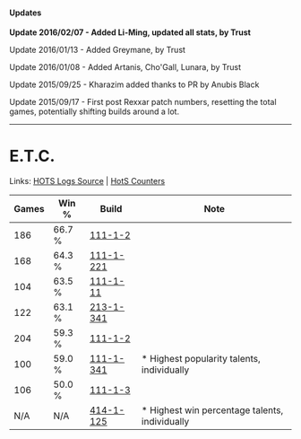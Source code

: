 #### Updates
**Update 2016/02/07 - Added Li-Ming, updated all stats, by Trust**

Update 2016/01/13 - Added Greymane, by Trust

Update 2016/01/08 - Added Artanis, Cho'Gall, Lunara, by Trust

Update 2015/09/25 - Kharazim added thanks to PR by Anubis Black

Update 2015/09/17 - First post Rexxar patch numbers, resetting the total games, potentially shifting builds around a lot.

***

# E.T.C.

Links: [HOTS Logs Source](https://www.hotslogs.com/Sitewide/HeroDetails?Hero=E.T.C.) | [HotS Counters](http://hotscounters.com/#/hero/E.T.C.)

Games  | Win %  | Build     | Note
-----  | -----  | -----     | ----
186    | 66.7 % | [111-1-2](http://www.heroesfire.com/hots/talent-calculator/elite-tauren-chieftain#R88) | 
168    | 64.3 % | [111-1-221](http://www.heroesfire.com/hots/talent-calculator/elite-tauren-chieftain#gOir) | 
104    | 63.5 % | [111-1-11](http://www.heroesfire.com/hots/talent-calculator/elite-tauren-chieftain#4FH7) | 
122    | 63.1 % | [213-1-341](http://www.heroesfire.com/hots/talent-calculator/elite-tauren-chieftain#kHmD) | 
204    | 59.3 % | [111-1-2](http://www.heroesfire.com/hots/talent-calculator/elite-tauren-chieftain#R88) | 
100    | 59.0 % | [111-1-341](http://www.heroesfire.com/hots/talent-calculator/elite-tauren-chieftain#gOkj) | * Highest popularity talents, individually
106    | 50.0 % | [111-1-3](http://www.heroesfire.com/hots/talent-calculator/elite-tauren-chieftain#R89) | 
N/A    | N/A    | [414-1-125](http://www.heroesfire.com/hots/talent-calculator/elite-tauren-chieftain#ryR5) | * Highest win percentage talents, individually
